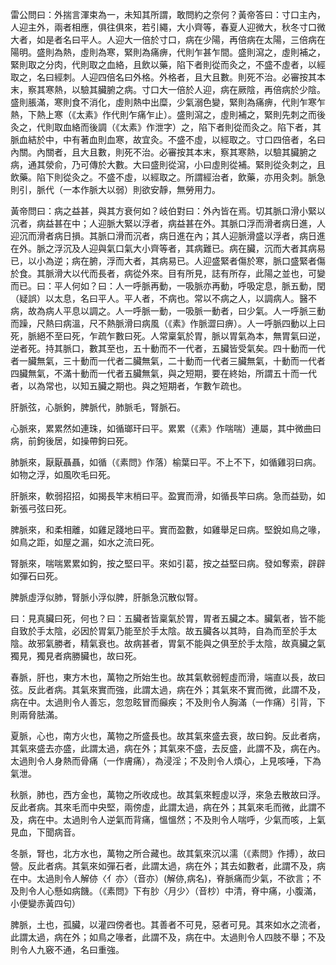 雷公問曰：外揣言渾束為一，未知其所謂，敢問約之奈何？黃帝答曰：寸口主內，人迎主外，兩者相應，俱往俱來，若引繩，大小齊等，春夏人迎微大，秋冬寸口微大者，如是者名曰平人。人迎大一倍於寸口，病在少陽，再倍病在太陽，三倍病在陽明。盛則為熱，虛則為寒，緊則為痛痹，代則乍甚乍間。盛則瀉之，虛則補之，緊則取之分肉，代則取之血絡，且飲以藥，陷下者則從而灸之，不盛不虛者，以經取之，名曰經刺。人迎四倍名曰外格。外格者，且大且數。則死不治。必審按其本末，察其寒熱，以驗其臟腑之病。寸口大一倍於人迎，病在厥陰，再倍病於少陰。盛則脹滿，寒則食不消化，虛則熱中出糜，少氣溺色變，緊則為痛痹，代則乍寒乍熱，下熱上寒（《太素》作代則乍痛乍止）。盛則瀉之，虛則補之，緊則先刺之而後灸之，代則取血絡而後調（《太素》作泄字）之，陷下者則從而灸之。陷下者，其脈血結於中，中有著血則血寒，故宜灸。不盛不虛，以經取之。寸口四倍者，名曰內關。內關者，且大且數，則死不治。必審按其本末，察其寒熱，以驗其臟腑之病，通其滎俞，乃可傳於大數。大曰盛則從瀉，小曰虛則從補。緊則從灸刺之，且飲藥。陷下則從灸之。不盛不虛，以經取之。所謂經治者，飲藥，亦用灸刺。脈急則引，脈代（一本作脈大以弱）則欲安靜，無勞用力。

黃帝問曰：病之益甚，與其方衰何如？岐伯對曰：外內皆在焉。切其脈口滑小緊以沉者，病益甚在中；人迎脈大緊以浮者，病益甚在外。其脈口浮而滑者病日進，人迎沉而滑者病日損。其脈口滑而沉者，病日進在內；其人迎脈滑盛以浮者，病日進在外。脈之浮沉及人迎與氣口氣大小齊等者，其病難已。病在臟，沉而大者其病易已，以小為逆；病在腑，浮而大者，其病易已。人迎盛緊者傷於寒，脈口盛緊者傷於食。其脈滑大以代而長者，病從外來。目有所見，誌有所存，此陽之並也，可變而已。曰：平人何如？曰：人一呼脈再動，一吸脈亦再動，呼吸定息，脈五動，閏（疑誤）以太息，名曰平人。平人者，不病也。常以不病之人，以調病人。醫不病，故為病人平息以調之。人一呼脈一動，一吸脈一動者，曰少氣。人一呼脈三動而躁，尺熱曰病溫，尺不熱脈滑曰病風（《素》作脈澀曰痹）。人一呼脈四動以上曰死，脈絕不至曰死，乍疏乍數曰死。人常稟氣於胃，脈以胃氣為本，無胃氣曰逆，逆者死。持其脈口，數其至也，五十動而不一代者，五臟皆受氣矣。四十動而一代者一臟無氣，三十動而一代者二臟無氣，二十動而一代者三臟無氣，十動而一代者四臟無氣，不滿十動而一代者五臟無氣，與之短期，要在終始，所謂五十而一代者，以為常也，以知五臟之期也。與之短期者，乍數乍疏也。

肝脈弦，心脈鉤，脾脈代，肺脈毛，腎脈石。

心脈來，累累然如連珠，如循瑯玕曰平。累累（《素》作喘喘）連屬，其中微曲曰病，前鉤後居，如操帶鉤曰死。

肺脈來，厭厭聶聶，如循（《素問》作落）榆葉曰平。不上不下，如循雞羽曰病。如物之浮，如風吹毛曰死。

肝脈來，軟弱招招，如揭長竿末梢曰平。盈實而滑，如循長竿曰病。急而益勁，如新張弓弦曰死。

脾脈來，和柔相離，如雞足踐地曰平。實而盈數，如雞舉足曰病。堅銳如鳥之喙，如鳥之距，如屋之漏，如水之流曰死。

腎脈來，喘喘累累如鉤，按之堅曰平。來如引葛，按之益堅曰病。發如奪索，辟辟如彈石曰死。

脾脈虛浮似肺，腎脈小浮似脾，肝脈急沉散似腎。

曰：見真臟曰死，何也？曰：五臟者皆稟氣於胃，胃者五臟之本。臟氣者，皆不能自致於手太陰，必因於胃氣乃能至於手太陰。故五臟各以其時，自為而至於手太陰。故邪氣勝者，精氣衰也。故病甚者，胃氣不能與之俱至於手太陰，故真臟之氣獨見，獨見者病勝臟也，故曰死。

春脈，肝也，東方木也，萬物之所始生也。故其氣軟弱輕虛而滑，端直以長，故曰弦。反此者病。其氣來實而強，此謂太過，病在外；其氣來不實而微，此謂不及，病在中。太過則令人善忘，忽忽眩冒而癲疾；不及則令人胸滿（一作痛）引背，下則兩脅胠滿。

夏脈，心也，南方火也，萬物之所盛長也。故其氣來盛去衰，故曰鉤。反此者病，其氣來盛去亦盛，此謂太過，病在外；其氣來不盛，去反盛，此謂不及，病在內。太過則令人身熱而骨痛（一作膚痛），為浸淫；不及則令人煩心，上見咳唾，下為氣泄。

秋脈，肺也，西方金也，萬物之所收成也。故其氣來輕虛以浮，來急去散故曰浮。反此者病。其來毛而中央堅，兩傍虛，此謂太過，病在外；其氣來毛而微，此謂不及，病在中。太過則令人逆氣而背痛，慍慍然；不及則令人喘呼，少氣而咳，上氣見血，下聞病音。

冬脈，腎也，北方水也，萬物之所合藏也。故其氣來沉以濡（《素問》作搏），故曰營。反此者病。其氣來如彈石者，此謂太過，病在外；其去如數者，此謂不及，病在中。太過則令人解㑊〈亻亦〉（音亦）(解㑊,病名)，脊脈痛而少氣，不欲言；不及則令人心懸如病饑。（《素問》下有䏚〈月少〉（音杪）中清，脊中痛，小腹滿，小便變赤黃四句）

脾脈，土也，孤臟，以灌四傍者也。其善者不可見，惡者可見。其來如水之流者，此謂太過，病在外；如鳥之喙者，此謂不及，病在中。太過則令人四肢不舉；不及則令人九竅不通，名曰重強。